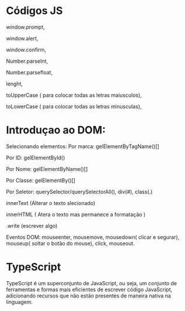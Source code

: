 # Códigos JS
window.prompt, 

window.alert,

window.confirm,

Number.parseInt,

Number.parsefloat,

lenght,

toUpperCase ( para colocar todas as letras maiusculos),

toLowerCase ( para colocar todas as letras minusculas),

# Introduçao ao DOM:

Selecionando elementos:
Por marca: gelElementByTagName()[]

Por ID: gelElementById()

Por Nome: gelElementByName()[]

Por Classe: gelElementBy()[]

Por Seletor: querySelector/querySelectorAll(), div(#), class(.)

innerText (Alterar o texto slecionado)

innerHTML ( Atera o texto mas permanece a formatação )

.write (escrever algo)

Eventos DOM:
mouseenter, mousemove, mousedown( clicar e segurar), mouseup( soltar o botão do mouse), click, mouseout.


# TypeScript

TypeScript é um superconjunto de JavaScript, ou seja, um conjunto de ferramentas e formas mais eficientes de escrever código JavaScript, adicionando recursos que não estão presentes de maneira nativa na linguagem. 






